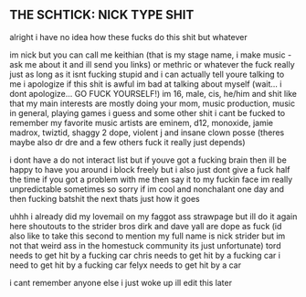 ## THE SCHTICK: NICK TYPE SHIT
alright i have no idea how these fucks do this shit but whatever 

im nick but you can call me keithian (that is my stage name, i make music - ask me about it and ill send you links) or methric or whatever the fuck really just as long as it isnt fucking stupid and i can actually tell youre talking to me
i apologize if this shit is awful im bad at talking about myself (wait... i dont apologize... GO FUCK YOURSELF!)
im 16, male, cis, he/him and shit like that
my main interests are mostly doing your mom, music production, music in general, playing games i guess and some other shit i cant be fucked to remember
my favorite music artists are eminem, d12, monoxide, jamie madrox, twiztid, shaggy 2 dope, violent j and insane clown posse (theres maybe also dr dre and a few others fuck it really just depends)

i dont have a do not interact list but if youve got a fucking brain then ill be happy to have you around
i block freely but i also just dont give a fuck half the time
if you got a problem with me then say it to my fuckin face
im really unpredictable sometimes so sorry if im cool and nonchalant one day and then fucking batshit the next thats just how it goes

uhhh i already did my lovemail on my faggot ass strawpage but ill do it again here
shoutouts to the strider bros dirk and dave yall are dope as fuck (id also like to take this second to mention my full name is nick strider but im not that weird ass in the homestuck community its just unfortunate)
tord needs to get hit by a fucking car
chris needs to get hit by a fucking car
i need to get hit by a fucking car
felyx needs to get hit by a car

i cant remember anyone else i just woke up ill edit this later

<!--
**turntechmonoxide/turntechmonoxide** is a ✨ _special_ ✨ repository because its `README.md` (this file) appears on your GitHub profile.

Here are some ideas to get you started:

- 🔭 I’m currently working on ...
- 🌱 I’m currently learning ...
- 👯 I’m looking to collaborate on ...
- 🤔 I’m looking for help with ...
- 💬 Ask me about ...
- 📫 How to reach me: ...
- 😄 Pronouns: ...
- ⚡ Fun fact: ...
-->
